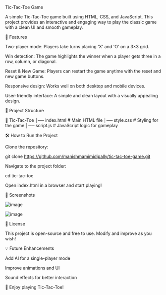 Tic-Tac-Toe Game

A simple Tic-Tac-Toe game built using HTML, CSS, and JavaScript. This project provides an interactive and engaging way to play the classic game with a clean UI and smooth gameplay.

🚀 Features

Two-player mode: Players take turns placing 'X' and 'O' on a 3×3 grid.

Win detection: The game highlights the winner when a player gets three in a row, column, or diagonal.

Reset & New Game: Players can restart the game anytime with the reset and new game buttons.

Responsive design: Works well on both desktop and mobile devices.

User-friendly interface: A simple and clean layout with a visually appealing design.

📂 Project Structure

📁 Tic-Tac-Toe
│── index.html        # Main HTML file
│── style.css         # Styling for the game
│── script.js         # JavaScript logic for gameplay

🛠️ How to Run the Project

Clone the repository:

git clone https://github.com/manishmamimidipally/tic-tac-toe-game.git

Navigate to the project folder:

cd tic-tac-toe

Open index.html in a browser and start playing!

📸 Screenshots

![image](https://github.com/user-attachments/assets/aac95717-ed28-47e0-8184-69a12fda7365)

![image](https://github.com/user-attachments/assets/63ae4e91-9516-4528-a088-49819745dd21)


📜 License

This project is open-source and free to use. Modify and improve as you wish!

💡 Future Enhancements

Add AI for a single-player mode

Improve animations and UI

Sound effects for better interaction

🎉 Enjoy playing Tic-Tac-Toe!
